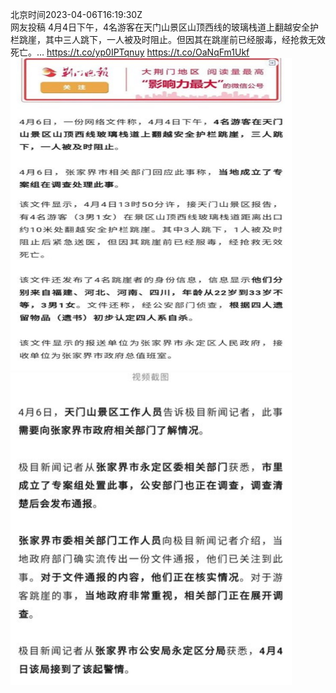 北京时间2023-04-06T16:19:30Z<br>网友投稿
4月4日下午，4名游客在天门山景区山顶西线的玻璃栈道上翻越安全护栏跳崖，其中三人跳下，一人被及时阻止。但因其在跳崖前已经服毒，经抢救无效死亡。… https://t.co/yp0IPTqnuy https://t.co/OaNqFm1Ukf<br><img src='/temp/image/2023/v-Month-4/1643891163311554560_0.jpg' width='450' height='500'><img src='/temp/image/2023/v-Month-4/1643891163311554560_1.jpg' width='450' height='500'><br><br>